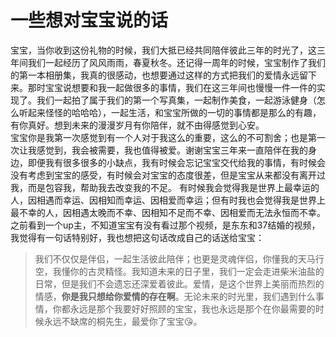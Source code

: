 # 一些想对宝宝说的话
宝宝，当你收到这份礼物的时候，我们大抵已经共同陪伴彼此三年的时光了，这三年间我们一起经历了风风雨雨，春夏秋冬。还记得一周年的时候，宝宝制作了我们的第一本相册集，我真的很感动，也想要通过这样的方式把我们的爱情永远留下来。那时宝宝说想要和我一起做很多的事情，我们在这三年间也慢慢一件一件的实现了。我们一起拍了属于我们的第一个写真集，一起制作美食，一起游泳健身（怎么听起来怪怪的哈哈哈），一起生活，和宝宝所做的一切的事情都是那么的有趣，有你真好。想到未来的漫漫岁月有你陪伴，就不由得感觉到心安。  
宝宝你是我第一次感觉到有一个人对于我这么的重要，这么的不可割舍；也是第一次让我感觉到，我会被需要，我也值得被爱。谢谢宝宝三年来一直陪伴在我的身边，即便我有很多很多的小缺点，我有时候会忘记宝宝交代给我的事情，有时候会没有考虑到宝宝的感受，有时候会对宝宝的态度很差，但是宝宝从来都没有离开过我，而是包容我，帮助我去改变我的不足。
有时候我会觉得我是世界上最幸运的人，因相遇而幸运、因相知而幸运、因相爱而幸运；但有时我也会觉得我是世界上最不幸的人，因相遇太晚而不幸、因相知不足而不幸、因相爱而无法永恒而不幸。之前看到一个up主，不知道宝宝有没有看过那个视频，是东东和37结婚的视频，我觉得有一句话特别好，我也想把这句话改成自己的话送给宝宝：  
>我们不仅仅是伴侣，一起生活彼此陪伴；也更是灵魂伴侣，你懂我的天马行空，我懂你的古灵精怪。我知道未来的日子里，我们一定会走进柴米油盐的日常，但是我们不会遗忘还深爱着彼此。爱情，是这个世界上美丽而热烈的情感，**你是我只想给你爱情的存在啊**。无论未来的时光里，我们遇到什么事情，你都永远是那个我要好好照顾的宝宝，我也永远是那个在你最需要的时候永远不缺席的桐先生，最爱你了宝宝😘。

